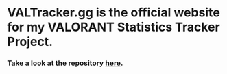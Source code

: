 # VALTracker.gg is the official website for my VALORANT Statistics Tracker Project. 
### Take a look at the repository [here](https://github.com/VALTracker/Website).
